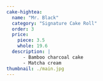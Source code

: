 ```yaml
---
cake-hightea:
  name: "Mr. Black"
  category: "Signature Cake Roll"
  order: 3
  price:
    piece: 3.5
    whole: 19.6
  description: |
      - Bamboo charcoal cake
      - Matcha cream
thumbnail: ./main.jpg
---
```

